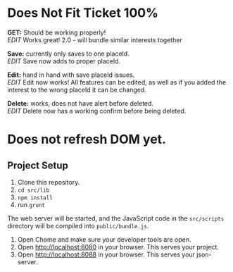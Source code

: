 # Does Not Fit Ticket 100%

**GET:** Should be working properly!<br>
*EDIT* Works great! 2.0 - will bundle similar interests together

**Save:** currently only saves to one placeId.<br>
*EDIT* Save now adds to proper placeId.

**Edit:** hand in hand with save placeId issues.<br>
*EDIT* Edit now works! All features can be edited, as well as if you added the interest to the wrong placeId it can be changed.

**Delete:** works, does not have alert before deleted.<br>
*EDIT* Delete now has a working confirm before being deleted.

# Does not refresh DOM yet.

## Project Setup

1. Clone this repository.
2. `cd src/lib`
3. `npm install`
4. run `grunt`

The web server will be started, and the JavaScript code in the `src/scripts` directory will be compiled into `public/bundle.js`.

1. Open Chome and make sure your developer tools are open.
1. Open [http://localhost:8080](http://localhost:8080) in your browser. This serves your project.
1. Open [http://localhost:8088](http://localhost:8088) in your browser. This serves your json-server.


